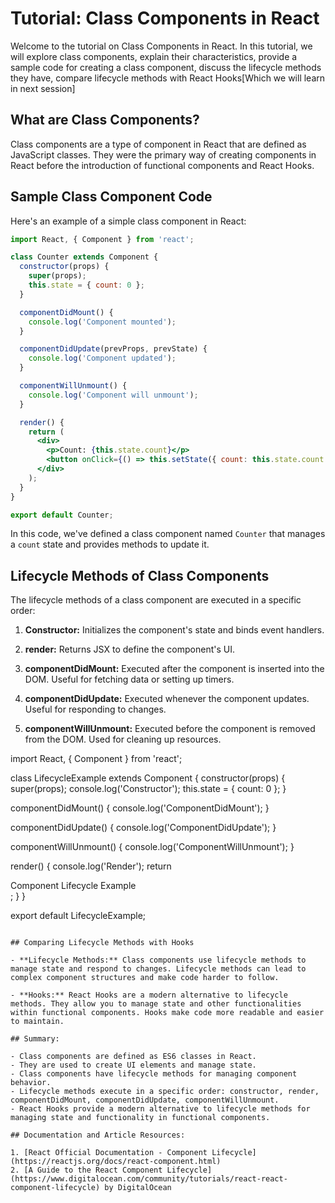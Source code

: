 # Tutorial: Class Components in React

Welcome to the tutorial on Class Components in React. In this tutorial, we will explore class components, explain their characteristics, provide a sample code for creating a class component, discuss the lifecycle methods they have, compare lifecycle methods with React Hooks[Which we will learn in next session]

## What are Class Components?

Class components are a type of component in React that are defined as JavaScript classes. They were the primary way of creating components in React before the introduction of functional components and React Hooks.

## Sample Class Component Code

Here's an example of a simple class component in React:

```jsx
import React, { Component } from 'react';

class Counter extends Component {
  constructor(props) {
    super(props);
    this.state = { count: 0 };
  }

  componentDidMount() {
    console.log('Component mounted');
  }

  componentDidUpdate(prevProps, prevState) {
    console.log('Component updated');
  }

  componentWillUnmount() {
    console.log('Component will unmount');
  }

  render() {
    return (
      <div>
        <p>Count: {this.state.count}</p>
        <button onClick={() => this.setState({ count: this.state.count + 1 })}>Increment</button>
      </div>
    );
  }
}

export default Counter;
```

In this code, we've defined a class component named `Counter` that manages a `count` state and provides methods to update it.

## Lifecycle Methods of Class Components

The lifecycle methods of a class component are executed in a specific order:

1. **Constructor:** Initializes the component's state and binds event handlers.

2. **render:** Returns JSX to define the component's UI.

3. **componentDidMount:** Executed after the component is inserted into the DOM. Useful for fetching data or setting up timers.

4. **componentDidUpdate:** Executed whenever the component updates. Useful for responding to changes.

5. **componentWillUnmount:** Executed before the component is removed from the DOM. Used for cleaning up resources.

import React, { Component } from 'react';

class LifecycleExample extends Component {
  constructor(props) {
    super(props);
    console.log('Constructor');
    this.state = { count: 0 };
  }

  componentDidMount() {
    console.log('ComponentDidMount');
  }

  componentDidUpdate() {
    console.log('ComponentDidUpdate');
  }

  componentWillUnmount() {
    console.log('ComponentWillUnmount');
  }

  render() {
    console.log('Render');
    return <div>Component Lifecycle Example</div>;
  }
}

export default LifecycleExample;
```

## Comparing Lifecycle Methods with Hooks

- **Lifecycle Methods:** Class components use lifecycle methods to manage state and respond to changes. Lifecycle methods can lead to complex component structures and make code harder to follow.

- **Hooks:** React Hooks are a modern alternative to lifecycle methods. They allow you to manage state and other functionalities within functional components. Hooks make code more readable and easier to maintain.

## Summary:

- Class components are defined as ES6 classes in React.
- They are used to create UI elements and manage state.
- Class components have lifecycle methods for managing component behavior.
- Lifecycle methods execute in a specific order: constructor, render, componentDidMount, componentDidUpdate, componentWillUnmount.
- React Hooks provide a modern alternative to lifecycle methods for managing state and functionality in functional components.

## Documentation and Article Resources:

1. [React Official Documentation - Component Lifecycle](https://reactjs.org/docs/react-component.html)
2. [A Guide to the React Component Lifecycle](https://www.digitalocean.com/community/tutorials/react-react-component-lifecycle) by DigitalOcean